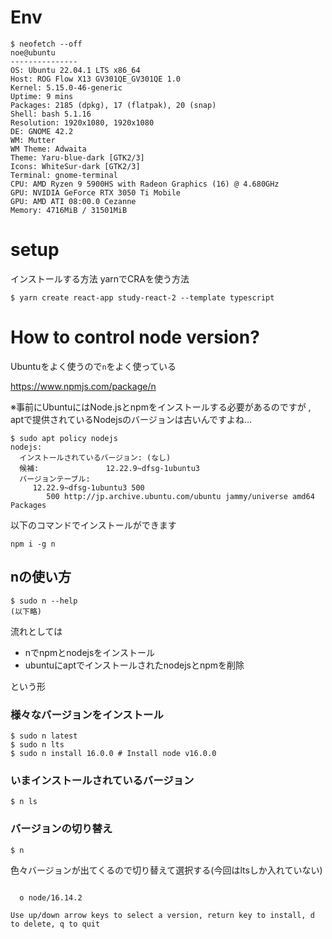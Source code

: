 # Env

```shell
$ neofetch --off
noe@ubuntu
--------------- 
OS: Ubuntu 22.04.1 LTS x86_64 
Host: ROG Flow X13 GV301QE_GV301QE 1.0 
Kernel: 5.15.0-46-generic 
Uptime: 9 mins 
Packages: 2185 (dpkg), 17 (flatpak), 20 (snap) 
Shell: bash 5.1.16 
Resolution: 1920x1080, 1920x1080 
DE: GNOME 42.2 
WM: Mutter 
WM Theme: Adwaita 
Theme: Yaru-blue-dark [GTK2/3] 
Icons: WhiteSur-dark [GTK2/3] 
Terminal: gnome-terminal 
CPU: AMD Ryzen 9 5900HS with Radeon Graphics (16) @ 4.680GHz 
GPU: NVIDIA GeForce RTX 3050 Ti Mobile 
GPU: AMD ATI 08:00.0 Cezanne 
Memory: 4716MiB / 31501MiB 
```

# setup

インストールする方法
yarnでCRAを使う方法

```shell
$ yarn create react-app study-react-2 --template typescript
```


# How to control node version?

Ubuntuをよく使うので`n`をよく使っている

https://www.npmjs.com/package/n

※事前にUbuntuにはNode.jsとnpmをインストールする必要があるのですが , aptで提供されているNodejsのバージョンは古いんですよね…

```
$ sudo apt policy nodejs
nodejs:
  インストールされているバージョン: (なし)
  候補:               12.22.9~dfsg-1ubuntu3
  バージョンテーブル:
     12.22.9~dfsg-1ubuntu3 500
        500 http://jp.archive.ubuntu.com/ubuntu jammy/universe amd64 Packages
```

以下のコマンドでインストールができます

```shell
npm i -g n
```

## nの使い方

```shell
$ sudo n --help
(以下略)
```

流れとしては

* nでnpmとnodejsをインストール
* ubuntuにaptでインストールされたnodejsとnpmを削除

という形

### 様々なバージョンをインストール

```shell
$ sudo n latest
$ sudo n lts
$ sudo n install 16.0.0 # Install node v16.0.0
```

### いまインストールされているバージョン

```shell
$ n ls
```

### バージョンの切り替え

```shell
$ n
```

色々バージョンが出てくるので切り替えて選択する(今回はltsしか入れていない)

```

  ο node/16.14.2

Use up/down arrow keys to select a version, return key to install, d to delete, q to quit
```

